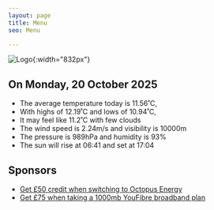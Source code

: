 ```yaml
---
layout: page
title: Menu
seo: Menu

---
```


![Logo](/images/logo.jpg){:width="832px"}

<!-- weather_marker starts -->
## On Monday, 20 October 2025

- The average temperature today is 11.56˚C,
- With highs of 12.19˚C and lows of 10.94˚C,
- It may feel like 11.2˚C with few clouds
- The wind speed is 2.24m/s and visibility is 10000m
- The pressure is 989hPa and humidity is 93%
- The sun will rise at 06:41 and set at 17:04

<!-- weather_marker ends -->

## Sponsors

- [Get £50 credit when switching to Octopus Energy](https://bit.ly/3oD1nnS)
- [Get £75 when taking a 1000mb YouFibre broadband plan](https://aklam.io/91zWhU?)
